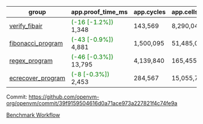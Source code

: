 | group | app.proof_time_ms | app.cycles | app.cells_used | leaf.proof_time_ms | leaf.cycles | leaf.cells_used |
| -- | -- | -- | -- | -- | -- | -- |
| [verify_fibair](https://github.com/openvm-org/openvm/blob/benchmark-results/benchmarks-pr/1389/verify_fibair-39f9159504616d0a71ace973a227821f4c74fe9a.md) |<span style='color: green'>(-16 [-1.2%])</span> 1,348 |  143,569 |  8,290,048 |- | - | - |
| [fibonacci_program](https://github.com/openvm-org/openvm/blob/benchmark-results/benchmarks-pr/1389/fibonacci-39f9159504616d0a71ace973a227821f4c74fe9a.md) |<span style='color: green'>(-43 [-0.9%])</span> 4,881 |  1,500,095 |  51,485,080 |- | - | - |
| [regex_program](https://github.com/openvm-org/openvm/blob/benchmark-results/benchmarks-pr/1389/regex-39f9159504616d0a71ace973a227821f4c74fe9a.md) |<span style='color: green'>(-46 [-0.3%])</span> 13,795 |  4,139,840 |  165,455,373 |- | - | - |
| [ecrecover_program](https://github.com/openvm-org/openvm/blob/benchmark-results/benchmarks-pr/1389/ecrecover-39f9159504616d0a71ace973a227821f4c74fe9a.md) |<span style='color: green'>(-8 [-0.3%])</span> 2,453 |  284,567 |  15,055,723 |- | - | - |


Commit: https://github.com/openvm-org/openvm/commit/39f9159504616d0a71ace973a227821f4c74fe9a

[Benchmark Workflow](https://github.com/openvm-org/openvm/actions/runs/13559210310)
